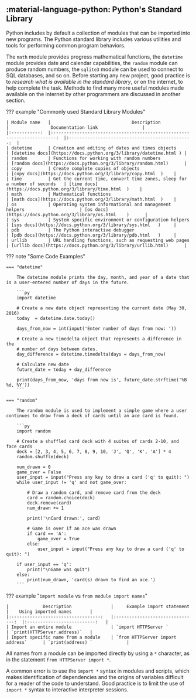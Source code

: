 ## :material-language-python: Python's Standard Library

Python includes by default a collection of modules that can be imported into new programs. The Python standard library includes various utilities and tools for performing common program behaviors. 

The `math` module provides progress mathematical functions, the `datetime` module provides date and calendar capabilities, the `random` module can produce random numbers, the `sqlite3` module can be used to connect to SQL databases, and so on. Before starting any new project, good practice is to _research what is available in the standard library_, or on the internet, to help complete the task. Methods to find many more useful modules made available on the internet by other programmers are discussed in another section.

??? example "Commonly used Standard Library Modules"

    | Module name 	|                               Description                               	|                Documentation link               	|
    |:-----------:	|:-----------------------------------------------------------------------:	|:-----------------------------------------------:	|
    | datetime    	| Creation and editing of dates and times objects                         	| [datetime docs](https://docs.python.org/3/library/datetime.html )	|
    | random      	| Functions for working with random numbers                               	| [random docs](https://docs.python.org/3/library/random.html)   	|
    | copy        	| Create complete copies of objects                                       	| [copy docs](https://docs.python.org/3/library/copy.html  )   	|
    | time        	| Get the current time, convert time zones, sleep for a number of seconds 	| [time docs](https://docs.python.org/3/library/time.html  )   	|
    | math        	| Mathematical functions                                                  	| [math docs](https://docs.python.org/3/library/math.html  )   	|
    | os          	| Operating system informational and management helpers                   	| [os docs](https://docs.python.org/3/library/os.html    )   	|
    | sys         	| System specific environment or configuration helpers                    	| [sys docs](https://docs.python.org/3/library/sys.html   )   	|
    | pdb         	| The Python interactive debugger                                         	| [pdb docs](https://docs.python.org/3/library/pdb.html   )   	|
    | urllib      	| URL handling functions, such as requesting web pages                    	| [urllib docs](https://docs.python.org/3/library/urllib.html)   	|

??? note "Some Code Examples"

    === "datetime"

        The datetime module prints the day, month, and year of a date that is a user-entered number of days in the future.

        ```py
        import datetime

        # Create a new date object representing the current date (May 30, 2016)
        today  = datetime.date.today()

        days_from_now = int(input('Enter number of days from now: '))

        # Create a new timedelta object that represents a difference in the 
        # number of days between dates.
        day_difference = datetime.timedelta(days = days_from_now)

        # Calculate new date
        future_date = today + day_difference

        print(days_from_now, 'days from now is', future_date.strftime('%B %d, %Y'))
        ```

    === "random"

        The random module is used to implement a simple game where a user continues to draw from a deck of cards until an ace card is found.

        ```py
        import random

        # Create a shuffled card deck with 4 suites of cards 2-10, and face cards
        deck = [2, 3, 4, 5, 6, 7, 8, 9, 10, 'J', 'Q', 'K', 'A'] * 4
        random.shuffle(deck)

        num_drawn = 0
        game_over = False
        user_input = input("Press any key to draw a card ('q' to quit): ")
        while user_input != 'q' and not game_over:

            # Draw a random card, and remove card from the deck
            card = random.choice(deck)
            deck.remove(card)
            num_drawn += 1

            print('\nCard drawn:', card)

            # Game is over if an ace was drawn
            if card == 'A':
                game_over = True
            else:
                user_input = input("Press any key to draw a card ('q' to quit): ")

        if user_input == 'q':
            print("\nGame was quit")
        else:
            print(num_drawn, 'card(s) drawn to find an ace.')
        ```

??? example "`import module` vs `from module import names`"

    |             Description            	|     Example import statement    	|    Using imported names    	|
    |:----------------------------------:	|:-------------------------------:	|:--------------------------:	|
    | Import an entire module            	| `import HTTPServer `              	| `print(HTTPServer.address)`  	|
    | Import specific name from a module 	| `from HTTPServer import address`  	| `print(address) `            	|

All names from a module can be imported directly by using a `*` character, as in the statement `from HTTPServer import *`.

A common error is to use the `import *` syntax in modules and scripts, which makes identification of dependencies and the origins of variables difficult for a reader of the code to understand. Good practice is to limit the use of `import *` syntax to interactive interpreter sessions.
